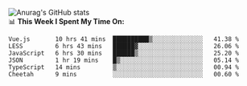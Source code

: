 
![Anurag's GitHub stats](https://github-readme-stats.vercel.app/api?username=supergczh&show_icons=true&theme=radical)
<br />
📊 **This Week I Spent My Time On:**

<!--START_SECTION:waka-->

```text
Vue.js       10 hrs 41 mins  ██████████▒░░░░░░░░░░░░░░   41.38 %
LESS         6 hrs 43 mins   ██████▓░░░░░░░░░░░░░░░░░░   26.06 %
JavaScript   6 hrs 30 mins   ██████▒░░░░░░░░░░░░░░░░░░   25.20 %
JSON         1 hr 19 mins    █▒░░░░░░░░░░░░░░░░░░░░░░░   05.14 %
TypeScript   14 mins         ▒░░░░░░░░░░░░░░░░░░░░░░░░   00.94 %
Cheetah      9 mins          ░░░░░░░░░░░░░░░░░░░░░░░░░   00.60 %
```

<!--END_SECTION:waka-->

